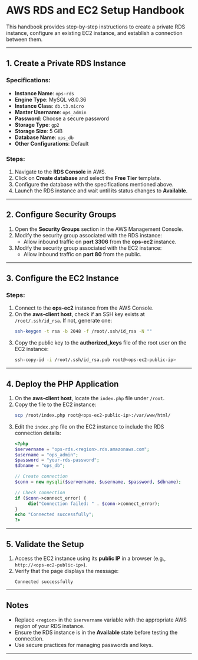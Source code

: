 # AWS RDS and EC2 Setup Handbook  

This handbook provides step-by-step instructions to create a private RDS instance, configure an existing EC2 instance, and establish a connection between them.  

---

## 1. Create a Private RDS Instance  

### Specifications:  
- **Instance Name**: `ops-rds`  
- **Engine Type**: MySQL v8.0.36  
- **Instance Class**: `db.t3.micro`  
- **Master Username**: `ops_admin`  
- **Password**: Choose a secure password  
- **Storage Type**: `gp2`  
- **Storage Size**: 5 GiB  
- **Database Name**: `ops_db`  
- **Other Configurations**: Default  

### Steps:  
1. Navigate to the **RDS Console** in AWS.  
2. Click on **Create database** and select the **Free Tier** template.  
3. Configure the database with the specifications mentioned above.  
4. Launch the RDS instance and wait until its status changes to **Available**.  

---

## 2. Configure Security Groups  

1. Open the **Security Groups** section in the AWS Management Console.  
2. Modify the security group associated with the RDS instance:  
    - Allow inbound traffic on **port 3306** from the **ops-ec2** instance.  
3. Modify the security group associated with the EC2 instance:  
    - Allow inbound traffic on **port 80** from the public.  

---

## 3. Configure the EC2 Instance  

### Steps:  
1. Connect to the **ops-ec2** instance from the AWS Console.  
2. On the **aws-client host**, check if an SSH key exists at `/root/.ssh/id_rsa`. If not, generate one:  
    ```bash
    ssh-keygen -t rsa -b 2048 -f /root/.ssh/id_rsa -N ""
    ```  
3. Copy the public key to the **authorized_keys** file of the root user on the EC2 instance:  
    ```bash
    ssh-copy-id -i /root/.ssh/id_rsa.pub root@<ops-ec2-public-ip>
    ```  

---

## 4. Deploy the PHP Application  

1. On the **aws-client host**, locate the `index.php` file under `/root`.  
2. Copy the file to the EC2 instance:  
    ```bash
    scp /root/index.php root@<ops-ec2-public-ip>:/var/www/html/
    ```  
3. Edit the `index.php` file on the EC2 instance to include the RDS connection details:  
    ```php
    <?php
    $servername = "ops-rds.<region>.rds.amazonaws.com";
    $username = "ops_admin";
    $password = "your-rds-password";
    $dbname = "ops_db";

    // Create connection
    $conn = new mysqli($servername, $username, $password, $dbname);

    // Check connection
    if ($conn->connect_error) {
         die("Connection failed: " . $conn->connect_error);
    }
    echo "Connected successfully";
    ?>
    ```  

---

## 5. Validate the Setup  

1. Access the EC2 instance using its **public IP** in a browser (e.g., `http://<ops-ec2-public-ip>`).  
2. Verify that the page displays the message:  
    ```
    Connected successfully
    ```  

---

## Notes  

- Replace `<region>` in the `$servername` variable with the appropriate AWS region of your RDS instance.  
- Ensure the RDS instance is in the **Available** state before testing the connection.  
- Use secure practices for managing passwords and keys.  

---  